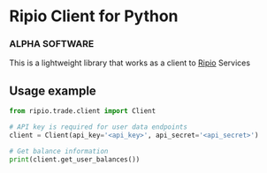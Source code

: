 # Ripio Client for Python
###  ALPHA SOFTWARE


This is a lightweight library that works as a client to [Ripio](https://www.ripio.com) Services

## Usage example
```python
from ripio.trade.client import Client

# API key is required for user data endpoints
client = Client(api_key='<api_key>', api_secret='<api_secret>')

# Get balance information
print(client.get_user_balances())

```
